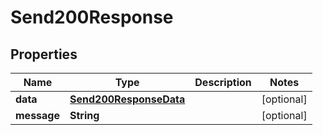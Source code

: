 

# Send200Response


## Properties

| Name | Type | Description | Notes |
|------------ | ------------- | ------------- | -------------|
|**data** | [**Send200ResponseData**](Send200ResponseData.md) |  |  [optional] |
|**message** | **String** |  |  [optional] |



